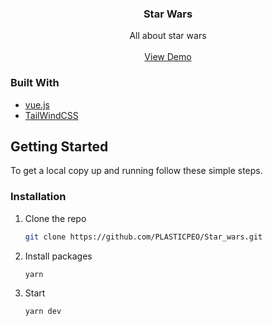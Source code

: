 <p align="center">

  <h3 align="center">Star Wars</h3>

  <p align="center">
    All about star wars
    <br />
    <br />
    <a href="https://istarwars.netlify.app/">View Demo</a>
  </p>
</p>

### Built With

- [vue.js](https://vue.js.org/)
- [TailWindCSS](https://tailwindcss.com/)

## Getting Started

To get a local copy up and running follow these simple steps.

### Installation

1. Clone the repo
   ```sh
   git clone https://github.com/PLASTICPEO/Star_wars.git
   ```
2. Install packages
   ```sh
   yarn
   ```
3. Start
   ```sh
   yarn dev
   ```
